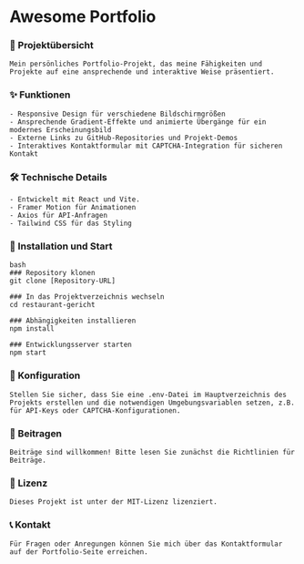 # Awesome Portfolio


### 🥇 Projektübersicht

    Mein persönliches Portfolio-Projekt, das meine Fähigkeiten und Projekte auf eine ansprechende und interaktive Weise präsentiert.

### ✨ Funktionen

    - Responsive Design für verschiedene Bildschirmgrößen
    - Ansprechende Gradient-Effekte und animierte Übergänge für ein modernes Erscheinungsbild
    - Externe Links zu GitHub-Repositories und Projekt-Demos
    - Interaktives Kontaktformular mit CAPTCHA-Integration für sicheren Kontakt

### 🛠 Technische Details

    - Entwickelt mit React und Vite.
    - Framer Motion für Animationen
    - Axios für API-Anfragen
    - Tailwind CSS für das Styling

### 🚀 Installation und Start

    bash
    ### Repository klonen
    git clone [Repository-URL]

    ### In das Projektverzeichnis wechseln
    cd restaurant-gericht

    ### Abhängigkeiten installieren
    npm install

    ### Entwicklungsserver starten
    npm start

### 🔧 Konfiguration

    Stellen Sie sicher, dass Sie eine .env-Datei im Hauptverzeichnis des Projekts erstellen und die notwendigen Umgebungsvariablen setzen, z.B. für API-Keys oder CAPTCHA-Konfigurationen.

### 🤝 Beitragen

    Beiträge sind willkommen! Bitte lesen Sie zunächst die Richtlinien für Beiträge.

### 📝 Lizenz

    Dieses Projekt ist unter der MIT-Lizenz lizenziert.

### 📞 Kontakt

    Für Fragen oder Anregungen können Sie mich über das Kontaktformular auf der Portfolio-Seite erreichen.